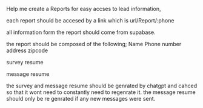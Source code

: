 Help me create a Reports for easy accses to lead information, 

each report should be accesed by a link which is url/Report/:phone

all information form the report should come from supabase.

the report should be composed of the following;
Name 
Phone number
address 
zipcode

survey resume 

message resume 


the survey and message resume should be genrated by chatgpt and cahced so that it wont need to constantly need to regenrate it. the message resume should only be re genrated if any new messages were sent.
